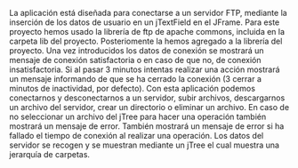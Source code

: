 La aplicación está diseñada para conectarse a un servidor FTP, mediante la inserción de los datos de usuario en un jTextField en el JFrame.
Para este proyecto hemos usado la librería de ftp de apache commons, incluida en la carpeta lib del proyecto. Posteriomente la hemos agregado a la librería del proyecto.
Una vez introducidos los datos de conexión se mostrará un mensaje de conexión satisfactoria o en caso de que no, de conexión insatisfactoria.
Si al pasar 3 minutos intentas realizar una acción mostrará un mensaje informando de que se ha cerrado la conexión (3 cerrar a minutos de inactividad, por defecto).
Con esta aplicación podemos conectarnos y desconectarnos a un servidor, subir archivos, descargarnos un archivo del servidor, crear un directorio o eliminar un archivo. En caso de no seleccionar un archivo del jTree para hacer una operación también mostrará un mensaje de error.
También mostrará un mensaje de error si ha fallado el tiempo de conexión al realizar una operación.
Los datos del servidor se recogen y se muestran mediante un jTree el cual muestra una jerarquía de carpetas.
